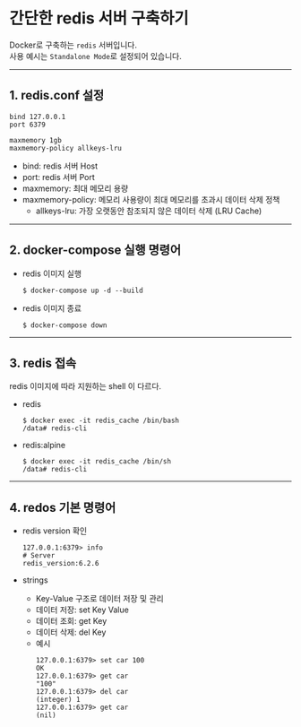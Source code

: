 # 간단한 redis 서버 구축하기

Docker로 구축하는 `redis` 서버입니다.  
사용 예시는 `Standalone Mode`로 설정되어 있습니다.  


---

## 1. redis.conf 설정

```
bind 127.0.0.1
port 6379

maxmemory 1gb
maxmemory-policy allkeys-lru
```
- bind: redis 서버 Host
- port: redis 서버 Port
- maxmemory: 최대 메모리 용량
- maxmemory-policy: 메모리 사용량이 최대 메모리를 초과시 데이터 삭제 정책
    - allkeys-lru: 가장 오랫동안 참조되지 않은 데이터 삭제 (LRU Cache)


---

## 2. docker-compose 실행 명령어

- redis 이미지 실행
    ```
    $ docker-compose up -d --build
    ```
- redis 이미지 종료
    ```
    $ docker-compose down
    ```


---

## 3. redis 접속

redis 이미지에 따라 지원하는 shell 이 다르다.

- redis
    ```
    $ docker exec -it redis_cache /bin/bash
    /data# redis-cli
    ```
- redis:alpine
    ```
    $ docker exec -it redis_cache /bin/sh
    /data# redis-cli
    ```


---

## 4. redos 기본 명령어

- redis version 확인
    ```
    127.0.0.1:6379> info
    # Server
    redis_version:6.2.6
    ```

- strings
    - Key-Value 구조로 데이터 저장 및 관리
    - 데이터 저장: set Key Value
    - 데이터 조회: get Key
    - 데이터 삭제: del Key
    - 예시
        ```
        127.0.0.1:6379> set car 100
        OK
        127.0.0.1:6379> get car
        "100"
        127.0.0.1:6379> del car
        (integer) 1
        127.0.0.1:6379> get car
        (nil)
        ```

